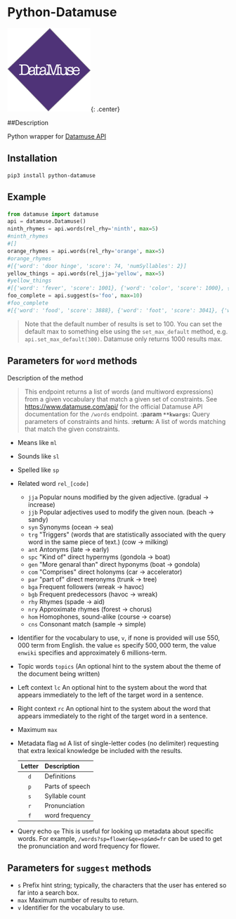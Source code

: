 # Python-Datamuse

![datamuse](images/datamuse_logo.png){: .center}

##Description

Python wrapper for [Datamuse API](https://www.datamuse.com/api/)

## Installation
```
pip3 install python-datamuse
```
## Example

```python
from datamuse import datamuse
api = datamuse.Datamuse()
ninth_rhymes = api.words(rel_rhy='ninth', max=5)
#ninth_rhymes
#[]
orange_rhymes = api.words(rel_rhy='orange', max=5)
#orange_rhymes
#[{'word': 'door hinge', 'score': 74, 'numSyllables': 2}]
yellow_things = api.words(rel_jja='yellow', max=5)
#yellow_things
#[{'word': 'fever', 'score': 1001}, {'word': 'color', 'score': 1000}, {'word': 'flowers', 'score': 999}, {'word': 'light', 'score': 998}, {'word': 'colour', 'score': 997}]
foo_complete = api.suggest(s='foo', max=10)
#foo_complete
#[{'word': 'food', 'score': 3888}, {'word': 'foot', 'score': 3041}, {'word': 'fool', 'score': 1836}, {'word': 'football', 'score': 1424}, {'word': 'footage', 'score': 1328}, {'word': 'footprint', 'score': 1082}, {'word': 'foolish', 'score': 967}, {'word': 'foof', 'score': 930}, {'word': 'footing', 'score': 786}, {'word': 'foolproof', 'score': 697}]
```
> Note that the default number of results is set to 100. You can set the default max to something else using the `set_max_default` method, e.g. `api.set_max_default(300)`. Datamuse only returns 1000 results max.

## Parameters for `word` methods
Description of the method
> This endpoint returns a list of words (and multiword expressions) from a given vocabulary that match a given set of constraints. See <https://www.datamuse.com/api/> for the official Datamuse API documentation for the `/words` endpoint.
**:param `**kwargs`:** Query parameters of constraints and hints.
**:return:** A list of words matching that match the given constraints.

*	Means like `ml`
*	Sounds like `sl`
*	Spelled like `sp`
*	Related word `rel_[code]`
	*	`jja` Popular nouns modified by the given adjective. (gradual → increase)
	*	`jjb` Popular adjectives used to modify the given noun. (beach → sandy)
	*	`syn` Synonyms (ocean → sea)
	*	`trg` "Triggers" (words that are statistically associated with the query word in the same piece of text.) (cow → milking)
	*	`ant` Antonyms (late → early)
	*	`spc` "Kind of" direct hypernyms (gondola → boat)
	*	`gen` "More genaral than" direct hyponyms (boat → gondola)
	*	`com` "Comprises" direct holonyms (car → accelerator)
	*	`par` "part of" direct meronyms (trunk → tree)
	*	`bga` Frequent followers (wreak → havoc)
	*	`bgb` Frequent predecessors (havoc → wreak)
	*	`rhy` Rhymes (spade → aid)
	*	`nry` Approximate rhymes (forest → chorus)
	*	`hom` Homophones, sound-alike (course → coarse)
	*	`cns` Consonant match (sample → simple)
*	Identifier for the vocabulary to use, `v`, if none is provided will use $550,000$ term from English. the value `es` specify $500,000$ term, the value `enwiki` specifies and approximately 6 millions-term.
*	Topic words `topics` (An optional hint to the system about the theme of the document being written)
*	Left context `lc` An optional hint to the system about the word that appears immediately to the left of the target word in a sentence.
*	Right context `rc` An optional hint to the system about the word that appears immediately to the right of the target word in a sentence.
*	Maximum `max`
* 	Metadata flag `md` A list of single-letter codes (no delimiter) requesting that extra lexical knowledge be included with the results.

	| Letter  | Description    |
	| :------:| ---------------|
	| `d`     | Definitions    |
	| `p`     | Parts of speech|
	| `s`     | Syllable count |
	| `r`     | Pronunciation  |
	| `f`     | word frequency |

*	Query echo `qe` This is useful for looking up metadata about specific words. For example, `/words?sp=flower&qe=sp&md=fr` can be used to get the pronunciation and word frequency for flower.

## Parameters for `suggest` methods

*	`s` Prefix hint string; typically, the characters that the user has entered so far into a search box.
*	`max` Maximum number of results to return.
*	`v` 	Identifier for the vocabulary to use.
